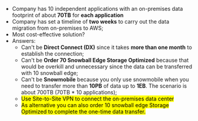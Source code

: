 - Company has 10 independent applications with an on-premises data footprint of about **70TB** for **each application**
- Company has set a timeline of **two weeks** to carry out the data migration from on-premises to AWS;
- Most cost-effective solution?
- Answers:
	- Can't be **Direct Connect (DX)** since it takes **more than one month** to establish the connection;
	- Can't be **Order 70 Snowball Edge Storage Optimized** because that would be overkill and unnecessary since the data can be transferred with 10 snowball edge;
	- Can't be **Snowmobile** because you only use snowmobile when you need to transfer more than **10PB** of data up to **1EB**. The scenario is about 700TB (70TB * 10 applications);
	- <mark class="hltr-green">Use Site-to-Site VPN to connect the on-premises data center</mark>
	- <mark class="hltr-green">As alternative you can also order 10 snowball edge Storage Optimized to complete the one-time data transfer.</mark>
